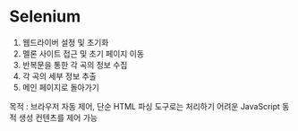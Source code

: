 # Selenium

1. 웹드라이버 설정 및 초기화
2. 멜론 사이트 접근 및 초기 페이지 이동
3. 반복문을 통한 각 곡의 정보 수집
4. 각 곡의 세부 정보 추출
5. 메인 페이지로 돌아가기
   


목적 : 브라우저 자동 제어, 단순 HTML 파싱 도구로는 처리하기 어려운 JavaScript 동적 생성 컨텐츠를 제어 가능
